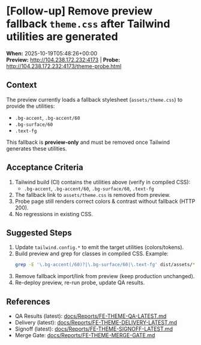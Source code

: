 # [Follow-up] Remove preview fallback `theme.css` after Tailwind utilities are generated

**When:** 2025-10-19T05:48:26+00:00  
**Preview:** <http://104.238.172.232:4173> | **Probe:** <http://104.238.172.232:4173/theme-probe.html>

## Context
The preview currently loads a fallback stylesheet (`assets/theme.css`) to provide the utilities:
- `.bg-accent`, `.bg-accent/60`
- `.bg-surface/60`
- `.text-fg`

This fallback is **preview-only** and must be removed once Tailwind generates these utilities.

## Acceptance Criteria
1. Tailwind build (CI) contains the utilities above (verify in compiled CSS):
   - `.bg-accent`, `.bg-accent/60`, `.bg-surface/60`, `.text-fg`
2. The fallback link to `assets/theme.css` is removed from preview.
3. Probe page still renders correct colors & contrast without fallback (HTTP 200).
4. No regressions in existing CSS.

## Suggested Steps
1. Update `tailwind.config.*` to emit the target utilities (colors/tokens).
2. Build preview and grep for classes in compiled CSS. Example:
   ```bash
   grep -E '\.bg-accent(/60)?|\.bg-surface/60|\.text-fg' dist/assets/*.css
   ```
3. Remove fallback import/link from preview (keep production unchanged).
4. Re-deploy preview, re-run probe, update QA results.

## References
- QA Results (latest): [docs/Reports/FE-THEME-QA-LATEST.md](docs/Reports/FE-THEME-QA-LATEST.md)
- Delivery (latest):   [docs/Reports/FE-THEME-DELIVERY-LATEST.md](docs/Reports/FE-THEME-DELIVERY-LATEST.md)
- Signoff (latest):    [docs/Reports/FE-THEME-SIGNOFF-LATEST.md](docs/Reports/FE-THEME-SIGNOFF-LATEST.md)
- Merge Gate:          [docs/Reports/FE-THEME-MERGE-GATE.md](docs/Reports/FE-THEME-MERGE-GATE.md)
